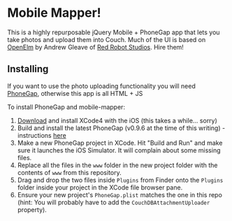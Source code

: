 # Mobile Mapper!

This is a highly repurposable jQuery Mobile + PhoneGap app that lets you take photos and upload them into Couch. Much of the UI is based on [OpenElm](https://github.com/andrewgleave/OpenElm) by Andrew Gleave of [Red Robot Studios](http://www.redrobotstudios.com/). Hire them!

## Installing

If you want to use the photo uploading functionality you will need [PhoneGap](http://www.phonegap.com/), otherwise this app is all HTML + JS

To install PhoneGap and mobile-mapper:

1. [Download](http://developer.apple.com/devcenter/ios) and install XCode4 with the iOS (this takes a while... sorry)
2. Build and install the latest PhoneGap (v0.9.6 at the time of this writing) - instructions [here](https://github.com/phonegap/phonegap-iphone)
3. Make a new PhoneGap project in XCode. Hit "Build and Run" and make sure it launches the iOS Simulator. It will complain about some missing files.
4. Replace all the files in the `www` folder in the new project folder with the contents of `www` from this repository.
5. Drag and drop the two files inside `Plugins` from Finder onto the `Plugins` folder inside your project in the XCode file browser pane.
6. Ensure your new project's `PhoneGap.plist` matches the one in this repo (hint: You will probably have to add the `CouchDBAttachmentUploader` property).